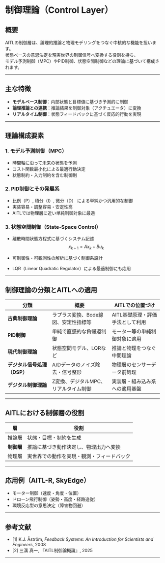
# 制御理論（Control Layer）

## 概要

AITLの制御層は、論理的推論と物理モデリングをつなぐ中核的な機能を担います。  
状態ベースの意思決定を現実世界の制御信号へ変換する役割を持ち、  
モデル予測制御（MPC）やPID制御、状態空間制御などの理論に基づいて構成されます。

---

## 主な特徴

- **モデルベース制御**：内部状態と目標値に基づき予測的に制御  
- **論理推論との連携**：推論結果を制御対象（アクチュエータ）に変換  
- **リアルタイム制御**：状態フィードバックに基づく反応的行動を実現  

---

## 理論構成要素

### 1. モデル予測制御（MPC）

- 時間軸に沿って未来の状態を予測  
- コスト関数最小化による最適行動決定  
- 状態制約・入力制約を含む制御則  

### 2. PID制御とその発展系

- 比例（P）, 積分（I）, 微分（D） による単純かつ汎用的な制御  
- 実装容易・調整容易・安定性高  
- AITLでは物理層に近い単純制御対象に最適  

### 3. 状態空間制御（State-Space Control）

- 離散時間状態方程式に基づくシステム記述
$$
x_{k+1} = A x_k + B u_k
$$

- 可制御性・可観測性の解析に基づく制御系設計  
- LQR（Linear Quadratic Regulator）による最適制御にも応用  

---

## 制御理論の分類とAITLへの適用

| 分類 | 概要 | AITLでの位置づけ |
|------|------|------------------|
| **古典制御理論** | ラプラス変換、Bode線図、安定性指標等 | AITL基礎原理・評価手法として利用 |
| **PID制御** | 単純で直感的な負帰還制御 | モーター等の単純制御対象に適用 |
| **現代制御理論** | 状態空間モデル、LQRなど | 推論と物理をつなぐ中間理論 |
| **デジタル信号処理（DSP）** | A/Dデータのノイズ除去・信号整形 | 物理層のセンサーデータ前処理 |
| **デジタル制御理論** | Z変換、デジタルMPC、リアルタイム制御 | 実装層・組み込み系への適用基盤 |

---

## AITLにおける制御層の役割

| 層 | 役割 |
|----|------|
| 推論層 | 状態・目標・制約を生成 |
| **制御層** | 推論に基づき動作決定し、物理出力へ変換 |
| 物理層 | 実世界での動作を実現・観測・フィードバック |

---

## 応用例（AITL-R, SkyEdge）

- モーター制御（速度・角度・位置）  
- ドローン飛行制御（姿勢・高度・経路追従）  
- 環境反応型の意思決定（障害物回避）

---

## 参考文献

- [1] K.J. Åström, *Feedback Systems: An Introduction for Scientists and Engineers*, 2008  
- [2] 三溝 真一, 『AITL制御論概論』, 2025  

---

